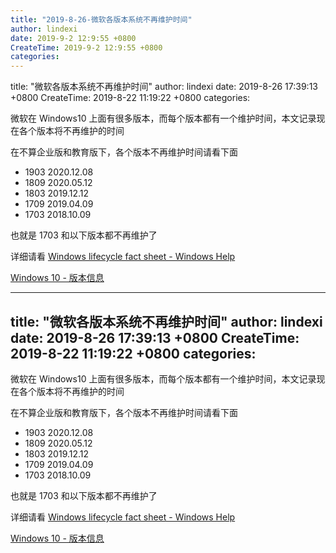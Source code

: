 ```yaml
---
title: "2019-8-26-微软各版本系统不再维护时间"
author: lindexi
date: 2019-9-2 12:9:55 +0800
CreateTime: 2019-9-2 12:9:55 +0800
categories: 
---
```


title: "微软各版本系统不再维护时间"
author: lindexi
date: 2019-8-26 17:39:13 +0800
CreateTime: 2019-8-22 11:19:22 +0800
categories: 

<!--more-->



微软在 Windows10 上面有很多版本，而每个版本都有一个维护时间，本文记录现在各个版本将不再维护的时间

<!--more-->


<!-- csdn -->

在不算企业版和教育版下，各个版本不再维护时间请看下面

- 1903 2020.12.08
- 1809 2020.05.12
- 1803 2019.12.12
- 1709 2019.04.09
- 1703 2018.10.09

也就是 1703 和以下版本都不再维护了

详细请看 [Windows lifecycle fact sheet - Windows Help](https://support.microsoft.com/en-us/help/13853/windows-lifecycle-fact-sheet )

[Windows 10 - 版本信息](https://docs.microsoft.com/zh-cn/windows/release-information/ )

---
title: "微软各版本系统不再维护时间"
author: lindexi
date: 2019-8-26 17:39:13 +0800
CreateTime: 2019-8-22 11:19:22 +0800
categories: 
---

微软在 Windows10 上面有很多版本，而每个版本都有一个维护时间，本文记录现在各个版本将不再维护的时间

<!--more-->


<!-- csdn -->

在不算企业版和教育版下，各个版本不再维护时间请看下面

- 1903 2020.12.08
- 1809 2020.05.12
- 1803 2019.12.12
- 1709 2019.04.09
- 1703 2018.10.09

也就是 1703 和以下版本都不再维护了

详细请看 [Windows lifecycle fact sheet - Windows Help](https://support.microsoft.com/en-us/help/13853/windows-lifecycle-fact-sheet )

[Windows 10 - 版本信息](https://docs.microsoft.com/zh-cn/windows/release-information/ )

